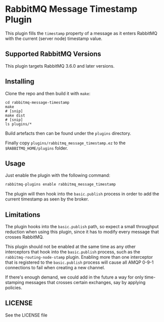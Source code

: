 # RabbitMQ Message Timestamp Plugin #

This plugin fills the `timestamp` property of a message as it enters
RabbitMQ with the current (server node) timestamp value.

## Supported RabbitMQ Versions ##

This plugin targets RabbitMQ 3.6.0 and later versions.

## Installing ##

Clone the repo and then build it with `make`:

```
cd rabbitmq-message-timestamp
make
# [snip]
make dist
# [snip]
ls plugins/*
```

Build artefacts then can be found under the `plugins` directory.

Finally copy `plugins/rabbitmq_message_timestamp.ez` to the `$RABBITMQ_HOME/plugins` folder.

## Usage ##

Just enable the plugin with the following command:

```bash
rabbitmq-plugins enable rabbitmq_message_timestamp
```

The plugin will then hook into the `basic.publish` process in order to
add the current timestamp as seen by the broker.

## Limitations ##

The plugin hooks into the `basic.publish` path, so expect a small
throughput reduction when using this plugin, since it has to modify
every message that crosses RabbitMQ.

This plugin should not be enabled at the same time as any other 
interceptors  that hook into the `basic.publish` process, such as 
the  `rabbitmq-routing-node-stamp` plugin. Enabling more than one 
interceptor that is registered to the `basic.publish` process will 
cause all AMQP 0-9-1 connections to fail when creating a new channel.

If there's enough demand, we could add in the future a way for only
time-stamping messages that crosses certain exchanges, say by applying
policies.

## LICENSE ##

See the LICENSE file
